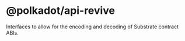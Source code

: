 # @polkadot/api-revive

Interfaces to allow for the encoding and decoding of Substrate contract ABIs.
